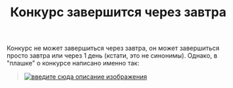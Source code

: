 ﻿---
title: "Конкурс завершится через завтра"
se.owner.user_id: 178779
se.owner.display_name: "Pavel Mayorov"
se.owner.link: "https://ru.meta.stackoverflow.com/users/178779/pavel-mayorov"
se.link: "https://ru.meta.stackoverflow.com/questions/10500/%d0%9a%d0%be%d0%bd%d0%ba%d1%83%d1%80%d1%81-%d0%b7%d0%b0%d0%b2%d0%b5%d1%80%d1%88%d0%b8%d1%82%d1%81%d1%8f-%d1%87%d0%b5%d1%80%d0%b5%d0%b7-%d0%b7%d0%b0%d0%b2%d1%82%d1%80%d0%b0"
se.question_id: 10500
se.post_type: question
se.score: 7
---
<p>Конкурс не может завершиться через завтра, он может завершиться просто завтра или через 1 день (кстати, это не синонимы). Однако, в "плашке" о конкурсе написано именно так:</p>

<blockquote>
  <p><a href="https://i.stack.imgur.com/8z3ht.png" rel="nofollow noreferrer"><img src="https://i.stack.imgur.com/8z3ht.png" alt="введите сюда описание изображения"></a></p>
</blockquote>
